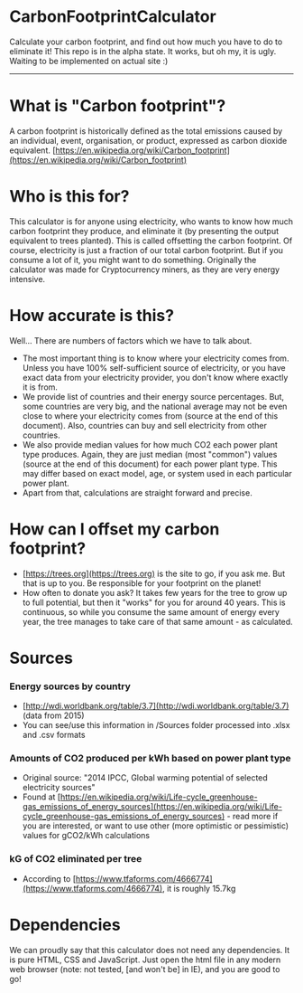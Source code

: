 # CarbonFootprintCalculator
Calculate your carbon footprint, and find out how much you have to do to eliminate it!
This repo is in the alpha state. It works, but oh my, it is ugly. Waiting to be implemented on actual site :)
___

# What is "Carbon footprint"?
A carbon footprint is historically defined as the total emissions caused by an individual, event, organisation, or product, expressed as carbon dioxide equivalent.
[https://en.wikipedia.org/wiki/Carbon_footprint](https://en.wikipedia.org/wiki/Carbon_footprint)

# Who is this for?

This calculator is for anyone using electricity, who wants to know how much carbon footprint they produce, and eliminate it (by presenting the output equivalent to trees planted). This is called offsetting the carbon footprint. Of course, electricity is just a fraction of our total carbon footprint. But if you consume a lot of it, you might want to do something. Originally the calculator was made for Cryptocurrency miners, as they are very energy intensive.

# How accurate is this?

Well... There are numbers of factors which we have to talk about. 

- The most important thing is to know where your electricity comes from. Unless you have 100% self-sufficient source of electricity, or you have exact data from your electricity provider, you don't know where exactly it is from. 
- We provide list of countries and their energy source percentages. But, some countries are very big, and the national average may not be even close to where your electricity comes from (source at the end of this document). Also, countries can buy and sell electricity from other countries. 
- We also provide median values for how much CO2 each power plant type produces. Again, they are just median (most "common") values (source at the end of this document) for each power plant type. This may differ based on exact model, age, or system used in each particular power plant. 
- Apart from that, calculations are straight forward and precise.

# How can I offset my carbon footprint?

- [https://trees.org](https://trees.org) is the site to go, if you ask me. But that is up to you. Be responsible for your footprint on the planet!
- How often to donate you ask? It takes few years for the tree to grow up to full potential, but then it "works" for you for around 40 years. This is continuous, so while you consume the same amount of energy every year, the tree manages to take care of that same amount - as calculated.


# Sources

### Energy sources by country
- [http://wdi.worldbank.org/table/3.7](http://wdi.worldbank.org/table/3.7) (data from 2015)
- You can see/use this information in /Sources folder processed into .xlsx  and .csv formats

### Amounts of CO2 produced per kWh based on power plant type
- Original source: "2014 IPCC, Global warming potential of selected electricity sources"
- Found at [https://en.wikipedia.org/wiki/Life-cycle_greenhouse-gas_emissions_of_energy_sources](https://en.wikipedia.org/wiki/Life-cycle_greenhouse-gas_emissions_of_energy_sources) - read more if you are interested, or want to use other (more optimistic or pessimistic) values for gCO2/kWh calculations

### kG of CO2 eliminated per tree
- According to [https://www.tfaforms.com/4666774](https://www.tfaforms.com/4666774), it is roughly 15.7kg

# Dependencies

We can proudly say that this calculator does not need any dependencies. It is pure HTML, CSS and JavaScript. Just open the html file in any modern web browser (note: not tested, [and won't be] in IE), and you are good to go!
